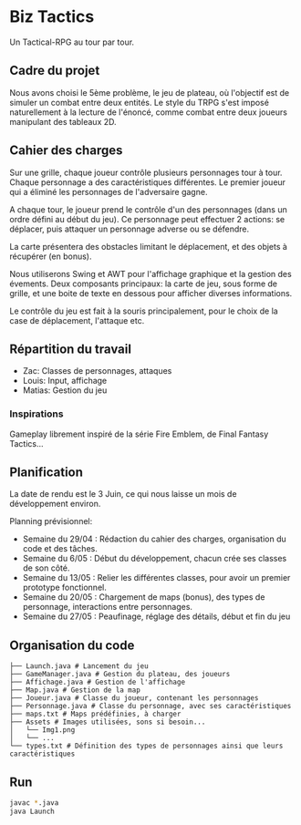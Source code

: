 # Biz Tactics

Un Tactical-RPG au tour par tour.

## Cadre du projet

Nous avons choisi le 5ème problème, le jeu de plateau, où l'objectif est de simuler un combat entre deux entités. Le style du TRPG s'est imposé naturellement à la lecture de l'énoncé, comme combat entre deux joueurs manipulant des tableaux 2D.

## Cahier des charges

Sur une grille, chaque joueur contrôle plusieurs personnages tour à tour. Chaque personnage a des caractéristiques différentes. Le premier joueur qui a éliminé les personnages de l'adversaire gagne.

A chaque tour, le joueur prend le contrôle d'un des personnages (dans un ordre défini au début du jeu). Ce personnage peut effectuer 2 actions: se déplacer, puis attaquer un personnage adverse ou se défendre.

La carte présentera des obstacles limitant le déplacement, et des objets à récupérer (en bonus).

Nous utiliserons Swing et AWT pour l'affichage graphique et la gestion des évements. Deux composants principaux: la carte de jeu, sous forme de grille, et une boite de texte en dessous pour afficher diverses informations.

Le contrôle du jeu est fait à la souris principalement, pour le choix de la case de déplacement, l'attaque etc.

## Répartition du travail

- Zac: Classes de personnages, attaques
- Louis: Input, affichage
- Matias: Gestion du jeu

### Inspirations

Gameplay librement inspiré de la série Fire Emblem, de Final Fantasy Tactics...

## Planification

La date de rendu est le 3 Juin, ce qui nous laisse un mois de développement environ.

Planning prévisionnel:

- Semaine du 29/04 : Rédaction du cahier des charges, organisation du code et des tâches.
- Semaine du 6/05 : Début du développement, chacun crée ses classes de son côté.
- Semaine du 13/05 : Relier les différentes classes, pour avoir un premier prototype fonctionnel.
- Semaine du 20/05 : Chargement de maps (bonus), des types de personnage, interactions entre personnages.
- Semaine du 27/05 : Peaufinage, réglage des détails, début et fin du jeu

## Organisation du code

```
├── Launch.java # Lancement du jeu
├── GameManager.java # Gestion du plateau, des joueurs
├── Affichage.java # Gestion de l'affichage
├── Map.java # Gestion de la map
├── Joueur.java # Classe du joueur, contenant les personnages
├── Personnage.java # Classe du personnage, avec ses caractéristiques
├── maps.txt # Maps prédéfinies, à charger
├── Assets # Images utilisées, sons si besoin...
│   └── Img1.png
│   └── ...
└── types.txt # Définition des types de personnages ainsi que leurs caractéristiques
```

## Run

```bash
javac *.java
java Launch
```
